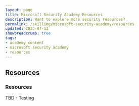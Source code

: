 ```yaml
---
layout: page
title: Microsoft Security Academy Resources
description: Want to explore more security resources?
permalink: /skilling/microsoft-security-academy/resources
updated: 2023-07-13
showbreadcrumb: true
tags: 
- academy content
- microsoft security academy
- resources
---
```


## Resources

### Resources
TBD - Testing